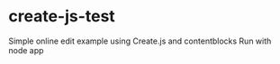 create-js-test
==============

Simple online edit example using Create.js and contentblocks
Run with
    node app
